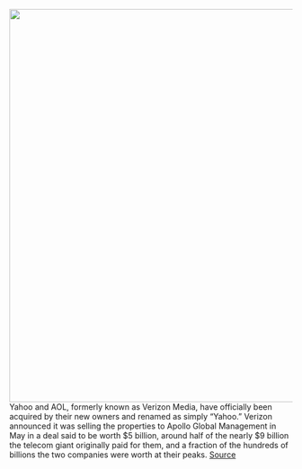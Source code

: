 <img src='https://cdn.vox-cdn.com/thumbor/GYicQT5UTK90LLe0UxSty9oP0uY=/0x0:2000x1333/1200x800/filters:focal(840x507:1160x827)/cdn.vox-cdn.com/uploads/chorus_image/image/69807171/mb_yahoo_02.0.jpg' width='700px' /><br/>
Yahoo and AOL, formerly known as Verizon Media, have officially been acquired by their new owners and renamed as simply “Yahoo.” Verizon announced it was selling the properties to Apollo Global Management in May in a deal said to be worth $5 billion, around half of the nearly $9 billion the telecom giant originally paid for them, and a fraction of the hundreds of billions the two companies were worth at their peaks.
<a href='https://www.theverge.com/2021/9/2/22653652/yahoo-aol-acquired-apollo-global-management-private-equity'> Source <a/>